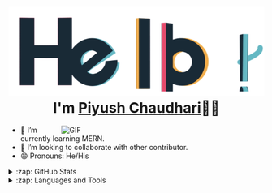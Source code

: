 <h1 align="center"> <img src="https://github.com/PiyushIncognito/PiyushIncognito/blob/main/hello_1.gif" alt="hello1.gif"> <br >I'm <a href="https://github.com/PiyushIncognito">Piyush Chaudhari</a>👨‍💻</h1>



<img align="right" alt="GIF" src="https://github.com/PiyushIncognito/PiyushIncognito/blob/main/piy4.gif" width="400px" />

<!-- <iframe src="https://giphy.com/embed/jdFm2bcWlj4EUVCpc0" width="480" height="480" frameBorder="0" class="giphy-embed" allowFullScreen></iframe><p><a href="https://giphy.com/gifs/tokyo-revengers-tokyorev-rev-jdFm2bcWlj4EUVCpc0"></a></p> -->



- 🌱 I’m currently learning MERN.
- 👯 I’m looking to collaborate with other contributor.
- 😄 Pronouns: He/His

<details>
  <summary>:zap: GitHub Stats</summary>
  <img align="center" src="https://github-readme-stats.vercel.app/api?username=PiyushIncognito&show_icons=true&locale=en" alt="PiyushIncognito"/>
  </details>
<details>
 <summary>:zap: Languages and Tools</summary>
<p align="center">
<img src="https://raw.githubusercontent.com/gilbarbara/logos/master/logos/android-icon.svg" alt="Android" width="40" height="40"/> 
<img src="https://raw.githubusercontent.com/gilbarbara/logos/master/logos/java.svg" alt="Java" width="40" height="40"/> 
<img src="https://raw.githubusercontent.com/gilbarbara/logos/master/logos/c-plusplus.svg" alt="C++" width="40" height="40"/> 
<img src="https://raw.githubusercontent.com/gilbarbara/logos/master/logos/html-5.svg" alt="HTML5" width="40" height="40"/>
<img src="https://raw.githubusercontent.com/gilbarbara/logos/master/logos/css-3.svg" alt="CSS" width="40" height="40"/> 
<img src="https://raw.githubusercontent.com/gilbarbara/logos/master/logos/javascript.svg" alt="JavaScript" width="40" height="40"/> 
<img src="https://github.com/gilbarbara/logos/blob/master/logos/git.svg" alt="Git" width="40" height="40"/> 
<img src="https://github.com/gilbarbara/logos/blob/master/logos/python.svg" alt="Python" width="40" height="40"/> 
<img src="https://github.com/gilbarbara/logos/blob/master/logos/jupyter.svg"  alt="Jupyter" width="40" height="40"/>
<img src="https://github.com/gilbarbara/logos/blob/master/logos/react.svg"  alt="ReactJs" width="40" height="40"/>
<img src="https://github.com/gilbarbara/logos/blob/master/logos/nodejs.svg"  alt="NodeJs" width="40" height="40"/>
<img src="https://github.com/gilbarbara/logos/blob/master/logos/mongodb.svg"  alt="MongoDB" width="40" height="40"/>
<img src="https://github.com/gilbarbara/logos/blob/master/logos/netlify.svg"  alt="Netlify" width="40" height="40"/>
<img src="https://github.com/gilbarbara/logos/blob/master/logos/github.svg"  alt="GitHub" width="40" height="40"/>
<img src="https://github.com/gilbarbara/logos/blob/master/logos/php.svg"  alt="PHP" width="40" height="40"/>
</p>
</details>
